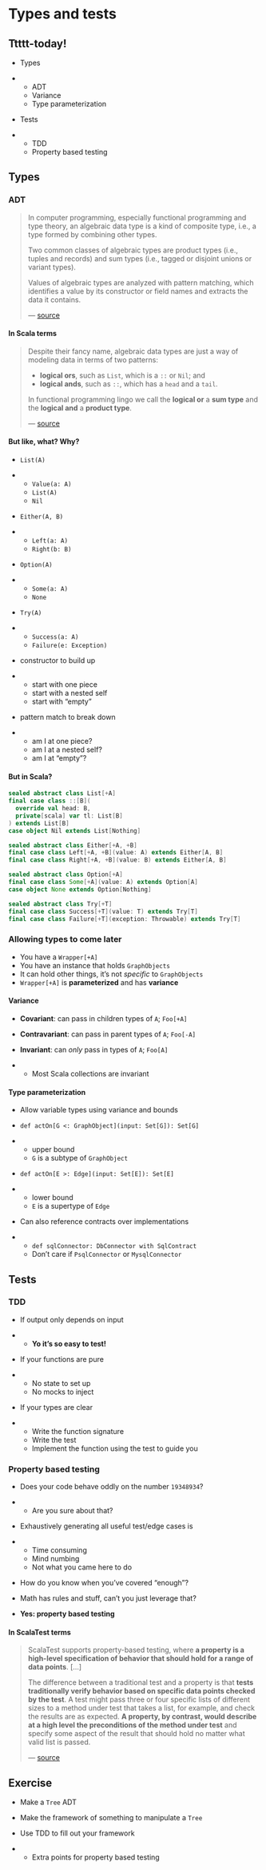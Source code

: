 # Types and tests

## Ttttt-today!

- Types

- - ADT
  - Variance
  - Type parameterization

- Tests

- - TDD
  - Property based testing

## Types

### ADT

>In computer programming, especially functional programming and type theory, an algebraic data type is a kind of composite type, i.e., a type formed by combining other types.
>
>Two common classes of algebraic types are product types (i.e., tuples and records) and sum types (i.e., tagged or disjoint unions or variant types).
>
>Values of algebraic types are analyzed with pattern matching, which identifies a value by its constructor or field names and extracts the data it contains.
>
>— [source](https://en.wikipedia.org/wiki/Algebraic_data_type)

#### In Scala terms

>Despite their fancy name, algebraic data types are just a way of modeling data in terms of two patterns:
>
>* **logical ors**, such as `List`, which is a `::` or `Nil`; and
>* **logical ands**, such as `::`, which has a `head` and a `tail`.
>
>In functional programming lingo we call the **logical or** a **sum type** and the **logical and** a **product type**.
>
>— [source](https://underscore.io/blog/posts/2015/06/02/everything-about-sealed.html)

#### But like, what? Why?

- `List(A)`

- - `Value(a: A)`
  - `List(A)`
  - `Nil`

- `Either(A, B)`

- - `Left(a: A)`
  - `Right(b: B)`

- `Option(A)`

- - `Some(a: A)`
  - `None`

- `Try(A)`

- - `Success(a: A)`
  - `Failure(e: Exception)`

- constructor to build up

- - start with one piece
  - start with a nested self
  - start with “empty”

- pattern match to break down

- - am I at one piece?
  - am I at a nested self?
  - am I at “empty”?

#### But in Scala?

```scala
sealed abstract class List[+A]
final case class ::[B](
  override val head: B,
  private[scala] var tl: List[B]
) extends List[B]
case object Nil extends List[Nothing]

sealed abstract class Either[+A, +B]
final case class Left[+A, +B](value: A) extends Either[A, B]
final case class Right[+A, +B](value: B) extends Either[A, B]

sealed abstract class Option[+A]
final case class Some[+A](value: A) extends Option[A]
case object None extends Option[Nothing]

sealed abstract class Try[+T]
final case class Success[+T](value: T) extends Try[T]
final case class Failure[+T](exception: Throwable) extends Try[T]
```

### Allowing types to come later

- You have a `Wrapper[+A]`
- You have an instance that holds `GraphObjects`
- It can hold other things, it’s not *specific* to `GraphObjects`
- `Wrapper[+A]` is **parameterized** and has **variance**

#### Variance

- **Covariant**: can pass in children types of `A`; `Foo[+A]`

- **Contravariant**: can pass in parent types of `A`; `Foo[-A]`

- **Invariant**: can *only* pass in types of `A`; `Foo[A]`

- - Most Scala collections are invariant

#### Type parameterization

- Allow variable types using variance and bounds

- `def actOn[G <: GraphObject](input: Set[G]): Set[G]`

- - upper bound
  - `G` is a subtype of `GraphObject`

- `def actOn[E >: Edge](input: Set[E]): Set[E]`

- - lower bound
  - `E` is a supertype of `Edge`

- Can also reference contracts over implementations

- - `def sqlConnector: DbConnector with SqlContract`
  - Don’t care if `PsqlConnector` or `MysqlConnector`

## Tests

### TDD

- If output only depends on input

- - **Yo it’s so easy to test!**

- If your functions are pure

- - No state to set up
  - No mocks to inject

- If your types are clear

- - Write the function signature
  - Write the test
  - Implement the function using the test to guide you

### Property based testing

- Does your code behave oddly on the number `19348934`?

- - Are you sure about that?

- Exhaustively generating all useful test/edge cases is

- - Time consuming
  - Mind numbing
  - Not what you came here to do

- How do you know when you’ve covered “enough”?

- Math has rules and stuff, can’t you just leverage that?

- **Yes: property based testing**

#### In ScalaTest terms

>ScalaTest supports property-based testing, where **a property is a high-level specification of behavior that should hold for a range of data points**. […]
>
>The difference between a traditional test and a property is that **tests traditionally verify behavior based on specific data points checked by the test**. A test might pass three or four specific lists of different sizes to a method under test that takes a list, for example, and check the results are as expected. **A property, by contrast, would describe at a high level the preconditions of the method under test** and specify some aspect of the result that should hold no matter what valid list is passed.
>
>— [source](www.scalatest.org/user_guide/property_based_testing)

## Exercise

- Make a `Tree` ADT

- Make the framework of something to manipulate a `Tree`

- Use TDD to fill out your framework

- - Extra points for property based testing

